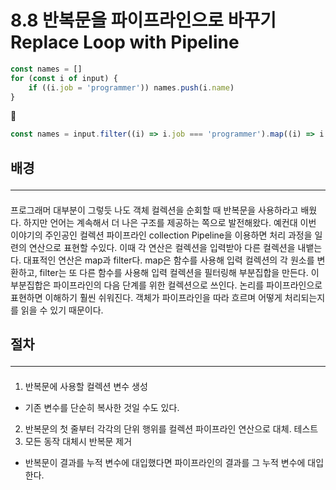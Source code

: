 # 8.8 반복문을 파이프라인으로 바꾸기 Replace Loop with Pipeline

```js
const names = []
for (const i of input) {
	if ((i.job = 'programmer')) names.push(i.name)
}
```

🔻

```js
const names = input.filter((i) => i.job === 'programmer').map((i) => i.name)
```

## 배경 <hr>

####

프로그래머 대부분이 그렇듯 나도 객체 컬렉션을 순회할 때 반복문을 사용하라고 배웠다. 하지만 언어는 계속해서 더 나은 구조를 제공하는 쪽으로 발전해왔다. 예컨대 이번 이야기의 주인공인 컬렉션 파이프라인 collection Pipeline을 이용하면 처리 과정을 일련의 연산으로 표현할 수있다. 이때 각 연산은 컬렉션을 입력받아 다른 컬렉션을 내뱉는다. 대표적인 연산은 map과 filter다. map은 함수를 사용해 입력 컬렉션의 각 원소를 변환하고, filter는 또 다른 함수를 사용해 입력 컬렉션을 필터링해 부분집합을 만든다. 이 부분집합은 파이프라인의 다음 단계를 위한 컬렉션으로 쓰인다. 논리를 파이프라인으로 표현하면 이해하기 훨씬 쉬워진다. 객체가 파이프라인을 따라 흐르며 어떻게 처리되는지를 읽을 수 있기 때문이다.

## 절차 <hr>

####
1. 반복문에 사용할 컬렉션 변수 생성
- 기존 변수를 단순히 복사한 것일 수도 있다.
2. 반복문의 첫 줄부터 각각의 단위 행위를 컬렉션 파이프라인 연산으로 대체. 테스트
3. 모든 동작 대체시 반복문 제거
- 반복문이 결과를 누적 변수에 대입했다면 파이프라인의 결과를 그 누적 변수에 대입한다.
